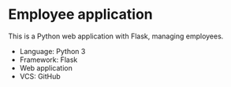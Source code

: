 # Employee application

This is a Python web application with Flask, managing employees.

* Language: Python 3
* Framework: Flask
* Web application
* VCS: GitHub